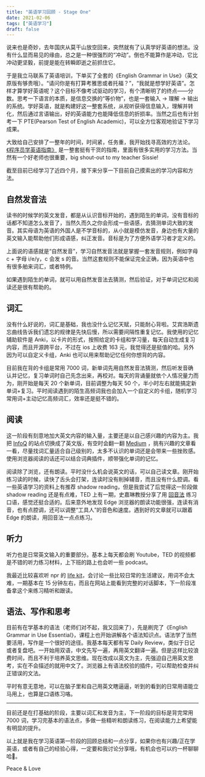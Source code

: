 ```yaml
---
title: "英语学习回顾 - Stage One"
date: 2021-02-06
tags: ["英语学习"]
draft: false
---
```


说来也是奇妙，去年国庆从莫干山放空回来，突然就有了认真学好英语的想法。没有什么显而易见的缘由，总之是一种很强烈的“冲动”。倒也不能算作是冲动，它比冲动更坚毅，前提是能在转瞬即逝之前抓住它。

于是我立马联系了英语培训，下单买了全套的《English Grammar in Use》（英文原版有够贵哦）。“请问你是有打算考雅思或者托福？”，“我就是想学好英语”。怎样才算学好英语呢？这个目标不像考试驱动的学习，有个清晰明了的终点——分数。思考一下语言的本质，是信息交换的“等价物”，也是一套输入 -> 理解 -> 输出的系统。学好英语，就是构建好这一整套系统，从视听获得信息输入，理解并转化，然后通过言语输出，好的英语能力也能降低信息的折损率。当然之后也有计划考一下 PTE(Pearson Test of English Academic)，可以全方位客观地验证下学习成果。

大致给自己安排了一整年的时间，时间紧，任务重，我开始找寻高效的方法论。[《程序员学英语指南》](https://a-programmers-guide-to-english.harryyu.me/) 是一整套挺有干货的指南，里面有很多实用的学习方法。当然有一个好老师也很重要，big shout-out to my teacher Sissie!

截至目前已经学习了近四个月，接下来分享一下目前自己摸索出的学习内容和方法。

## 自然发音法

读书的时候学的英文发音，都是从认识音标开始的，遇到陌生的单词，没有音标的话都不知道怎么发音了，当然久而久之你会形成一些语感，去猜测单词大致的发音。其实母语为英语的外国人是不学音标的，从小就是模仿发音，身边也有大量的英文输入能帮助他们形成语感，纠正发音。音标是为了方便外语学习者才定义的。

上面说的语感就是“自然发音”，学习自然发音法就是掌握一套发音规则，例如字母 c + 字母 i/e/y，c 会发 s 的音。当然这套规则不能保证完全正确，因为英语中也有很多舶来词汇，或者特例。

如果遇到陌生的单词，就可以用自然发音法去猜测，然后验证，对于单词记忆和阅读还是很有帮助的。

## 词汇

没有什么好说的，词汇是基础，我也没什么记忆天赋，只能耐心背啦。艾宾浩斯遗忘曲线告诉我们遗忘的规律是先快后慢，所以需要间隔性重复记忆。我使用的记忆辅助软件是 Anki，以卡片的形式，按照给定的卡组和学习量，每天自动生成复习内容，而且开源跨平台，不过在 ios 上收费 163 元，我觉得还是挺值的哈。另外因为可以自定义卡组，Anki 也可以用来帮助记忆任何你想背的内容。

目前我在背的卡组是常用 7000 词，新单词先用自然发音法猜测，然后听发音确认并记忆，复习单词时自己先念出来，再校对。每天的背诵量就依个人情况量力而为，刚开始是每天 20 个新单词，目前调整为每天 50 个，半小时左右就能搞定新单词+复习。平时阅读遇到的陌生高频词我也会加入一个自定义的卡组，随机学习常用词+主动记忆高频词汇，效率还是挺不错的。

## 阅读

这一阶段有刻意地加大英文内容的输入量，主要还是以自己感兴趣的内容为主。我把 [InfoQ](https://www.infoq.com/) 的站点切换成了英文版，有空时会翻一翻 [Medium](https://medium.com/) ，挑有兴趣的文章看一看，尽量找词汇量适合自己级别的，太多不认识的单词还是会带来一些挫败感。使用浏览器阅读的话还可以结合词典插件，顺带强化单词的记忆。

阅读除了浏览，还有朗读。平时没什么机会说英文的话，可以自己读文章。刚开始练习读的时候，读快了舌头会打架，连读时没有削掉辅音，而且没有什么腔调。看一些英语学习的资料上有推荐 shadow reading，但是我尝试了后觉得这一阶段做 shadow reading 还是有点难，TED 上有一期，史嘉琳教授分享了用 [回音法](https://www.youtube.com/watch?v=sQEWEPIHLzQ) 练习口语，感觉还挺合适的。后来意外地发现 Edge 浏览器的朗读功能很强，连读有消音，也有点腔调，还可以调整“工具人”的音色和速度。遇到好的文章就可以跟着 Edge 的朗读，用回音法一点点练习。

## 听力

听力也是日常英文输入的重要部分。基本上每天都会刷 Youtube，TED 的视频都是不错的听力练习材料，上下班的路上也会听一些 podcast。

我最近比较喜欢听 npr 的 [life kit](https://www.npr.org/podcasts/510338/all-guides)，会讨论一些比较日常的生活建议，用词不会太难，一期基本在 15 分钟左右，而且在网站上能看到完整的对话脚本，下一阶段准备拿这个来练习精听和跟读。

## 语法、写作和思考

目前有在学基本的语法（老师们对不起，我又回来了），先是刷完了《English Grammar in Use Essential》，课程上也开始讲解各个语法知识点。语法学了当然要活用，写作是一个很好的途径。我基本每天都有写 Daily Review，类似于日记或者复盘吧。一开始用双语，中文先写一遍，再用英文翻译一遍。但是这样比较浪费时间，而且不利于培养英文思维。现在改成以英文为主，先强迫自己用英文思考，实在不会描述的就用中文了。浏览器上有语法校验的插件，可以帮助检查并纠正错误的文法。

平时有意无意地，可以在脑子里和自己用英文瞎逼逼，听到的看到的日常用语能立马用上，也算是口语练习咯。

---

目前还是在打基础的阶段，主要以词汇和发音为主，下一阶段的目标是背完常用 7000 词，学习完基本的语法点，多做一些精听和朗读练习，在阅读能力上希望能有明显的提升。

以上就是我在学习英语第一阶段的回顾总结和一点分享，如果你也有兴趣/正在学英语，或者有自己的经验心得，一定要和我讨论分享哦，有机会也可以约一杯聊聊哈🍻。

Peace & Love